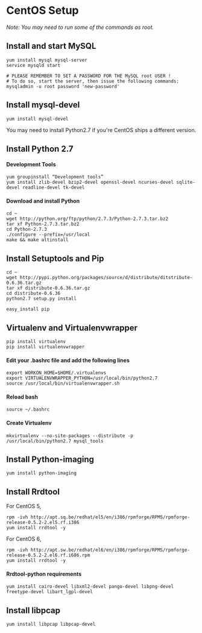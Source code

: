 # CentOS Setup

*Note: You may need to run some of the commands as root.*

## Install and start MySQL

    yum install mysql mysql-server
    service mysqld start
    
    # PLEASE REMEMBER TO SET A PASSWORD FOR THE MySQL root USER !
    # To do so, start the server, then issue the following commands:
    mysqladmin -u root password 'new-password'

## Install mysql-devel

    yum install mysql-devel

You may need to install Python2.7 if you're CentOS ships a different version.

## Install Python 2.7

#### Development Tools

    yum groupinstall “Development tools”
    yum install zlib-devel bzip2-devel openssl-devel ncurses-devel sqlite-devel readline-devel tk-devel
    
#### Download and install Python

    cd ~
    wget http://python.org/ftp/python/2.7.3/Python-2.7.3.tar.bz2
    tar xf Python-2.7.3.tar.bz2
    cd Python-2.7.3
	./configure --prefix=/usr/local
	make && make altinstall
    
## Install Setuptools and Pip

    cd ~
    wget http://pypi.python.org/packages/source/d/distribute/ditstribute-0.6.36.tar.gz
    tar xf distribute-0.6.36.tar.gz
	cd distribute-0.6.36
	python2.7 setup.py install

	easy_install pip
    
## Virtualenv and Virtualenvwrapper

    pip install virtualenv
    pip install virtualenvwrapper

#### Edit your .bashrc file and add the following lines

    export WORKON_HOME=$HOME/.virtualenvs
    export VIRTUALENVWRAPPER_PYTHON=/usr/local/bin/python2.7
    source /usr/local/bin/virtualenvwrapper.sh


#### Reload bash

    source ~/.bashrc

#### Create Virtualenv

    mkvirtualenv --no-site-packages --distribute -p /usr/local/bin/python2.7 mysql_tools

## Install Python-imaging

    yum install python-imaging

## Install Rrdtool

For CentOS 5,

    rpm -ivh http://apt.sq.be/redhat/el5/en/i386/rpmforge/RPMS/rpmforge-release-0.5.2-2.el5.rf.i386
    yum install rrdtool -y
    
For CentOS 6,

    rpm -ivh http://apt.sw.be/redhat/el6/en/i386/rpmforge/RPMS/rpmforge-release-0.5.2-2.el6.rf.i686.rpm
    yum install rrdtool -y

#### Rrdtool-python requirements

    yum install cairo-devel libxml2-devel pango-devel libpng-devel freetype-devel libart_lgpl-devel

## Install libpcap

    yum install libpcap libpcap-devel

